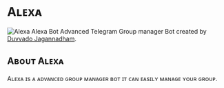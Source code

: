 # Aʟᴇxᴀ
![Alexa](https://telegra.ph/file/a5ec644be1e5ff9ac991c.jpg)
Alexa Bot Advanced Telegram Group manager Bot created by [Duvvado Jagannadham](https://t.me/Beast_boy_shubu).
## Aʙᴏᴜᴛ Aʟᴇxᴀ 
Aʟᴇxᴀ ɪs ᴀ ᴀᴅᴠᴀɴᴄᴇᴅ ɢʀᴏᴜᴘ ᴍᴀɴᴀɢᴇʀ ʙᴏᴛ ɪᴛ ᴄᴀɴ ᴇᴀsɪʟʏ ᴍᴀɴᴀɢᴇ ʏᴏᴜʀ ɢʀᴏᴜᴘ.
